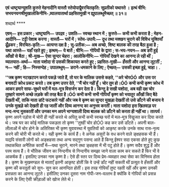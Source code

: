 **एवं धाष्ट्र्यान्युशति कुरुते मेहनादीनि वास्तौ** **स्तेयोपायैॢवरचितकृति: सुप्रतीको यथास्ते ।** **इत्थं षीभि: सभयनयनश्रीमुखालोकिनीभि-** **व्र्यालयातार्था प्रहसितमुखी न ह्युपालब्धुमैच्छत् ॥ ३१॥** 

शब्दार्थ **** 

**एवम्—** **इस प्रकार** **; धाष्ट्र्यानि—** **उपद्रव** **; उशति—** **स्वच्छ स्थान में** **; कुरुते—** **कभी कभी करता है** **; मेहन-आदीनि—** **टट्टी पेशाब** **करना** **; वास्तौ—** **घरों में** **; स्तेय-उपायै:—** **दूध तथा मक्खन चुराने की विविध युक्तियाँ ढूँढ़कर** **; विरचित-कृति:—** **अत्यन्त दक्ष है** **;** **सु-प्रतीक:—** **अब अच्छे, शिष्ट बालक की तरह बैठा हुआ है** **; यथा आस्ते—** **यहाँ रहते हुए** **; इत्थम्—** **ये बातें** **; षीभि:—** **गोपियों** **के द्वारा** **; स-भय-नयन—** **अब डरी हुई आँखों से बैठा** **; श्री-मुख—** **ऐसा सुन्दर चेहरा** **; आलोकिनीभि:—** **गोपियाँ देखने का** **आनन्द ले रही थीं** **; व्यालयात-अर्था—** **माता यशोदा से उसकी शिकायत करते हुए** **; प्रहसित-मुखी—** **हँसती और आनन्द लूटतीं** **;** **न—** **नहीं** **; हि—** **निस्सन्देह** **; उपालब्धुम्—** **डराने-धमकाने के लिए** **; ऐच्छत्—** **उसकी इच्छा हुई, चाहा।** **.** 

**''जब कृष्ण नटखटपन करते पकड़े जाते हैं, तो घर के मालिक उससे कहते, ''अरे चोरÓÓ** **और उस पर बनावटी क्रोध प्रकट करते। तब कृष्ण उत्तर देते, ''मैं चोर नहीं हूँ। चोर तुम हो।ÓÓ** **कभी कभी कृष्ण क्रोध में आकर हमारे साफ-सुथरे घरों में मल-मूत्र विसर्जन कर देता है। किन्तु** **हे सखी यशोदा, अब वही दक्ष चोर तुश्हारे सामने अच्छे लड़के की तरह बैठा है।ÓÓ कभी कभी** **सभी गोपियाँ कृष्ण को भयातुर आँखों किए बैठे देखती थीं, ताकि माता डांटे फटकारे नहीं** **और जब वे कृष्ण का सुन्दर मुखड़ा देखतीं तो उसे डाँटने की बजाय वे उनके मुखड़े को देखती** **ही रह जातीं और दिव्य आनन्द का अनुभव करतीं। माता यशोदा इस खिलवाड़ पर मन्द-मन्द** **मुसकातीं और उनका मन अपने भाग्यशाली दिव्य बालक को डाँटने को करता ही नहीं था।** **तात्पर्य :** कृष्ण अपने पड़ोस में चोरी ही नहीं करते थे अपितु कभी कभी स्वच्छ घरों में मल-मूत्र विसॢजत कर दिया करते थे। जब घर का कोई मालिक पकड़ता तो कृष्ण ''तुश्हीं चोर होÓÓ कह कर उसे डाँटते। अपनी बाल-लीलाओं में चोर होने के अतिरिक्त भी कृष्ण युवावस्था में युवतियों को आकृष्ट करके उनके साथ रास-नृत्य करने की चोरी भी करते थे। यही कृष्ण के कार्य हैं। वे अनेक असुरों के वध करने वाले ङ्क्षहसक भी हैं। यद्यपि संसारी लोगों को अङ्क्षहसा तथा अन्य सद्गुण पसन्द आते हैं किन्तु ईश्वर सदा एकसा होते हुए कुछ तथाकथित अनैतिक कार्यों में—यथा चुराने, मारने तथा ङ्क्षहसा में भी पटु होते हैं। कृष्ण सदैव शुद्ध हैं और परम सत्य हैं। वे भौतिक जीवन का निन्दनीय से निन्दनीय समझा जाने वाला काम कर सकते हैं फिर भी वे आकर्षक हैं। इसलिए उनका नाम कृष्ण है। ऐसे ही स्तर पर दिव्य प्रेम-व्यवहार तथा सेवा का विनिमय होता है। कृष्ण के मुखमण्डल से माताएँ इतनी आकृष्ट होतीं कि वे उन्हें डाँट नहीं सकती थीं प्रत्युत वे हँसतीं और कृष्ण की करतूतों को सुन- सुन कर आनन्दित होतीं। इस तरह गोपियाँ तुष्ट रहती रहीं और कृष्ण उनकी प्रसन्नता का आनन्द लूटते। इसीलिए उनका दूसरा नाम गोपी-जन-वल्लभ है क्योंकि वे गोपियों को प्रसन्न करने के लिए ऐसी क्रीड़ाओं को खोज लेते थे।  